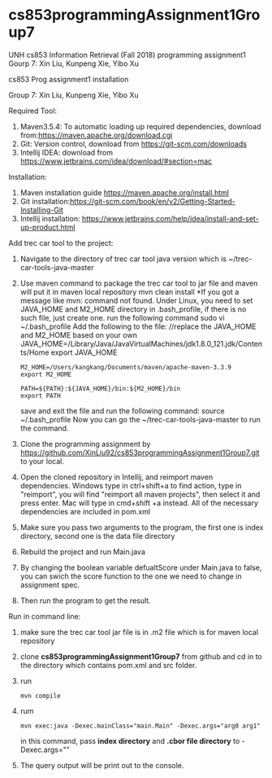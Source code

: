 # cs853programmingAssignment1Group7

UNH cs853 Information Retrieval (Fall 2018) programming assignment1
Gourp 7: Xin Liu, Kunpeng Xie, Yibo Xu


cs853 Prog assignment1 installation

Group 7: Xin Liu, Kunpeng Xie, Yibo Xu



Required Tool:

1. Maven3.5.4: To automatic loading up required dependencies, download from:https://maven.apache.org/download.cgi
2. Git: Version control, download from https://git-scm.com/downloads
3. Intellij IDEA: download from https://www.jetbrains.com/idea/download/#section=mac



Installation:

1. Maven installation guide https://maven.apache.org/install.html
2. Git installation:https://git-scm.com/book/en/v2/Getting-Started-Installing-Git
3. Intellij installation: https://www.jetbrains.com/help/idea/install-and-set-up-product.html



Add trec car tool to the project:

1. Navigate to the directory of trec car tool java version which is ~/trec-car-tools-java-master

2. Use maven command to package the trec car tool to jar file and maven will put it in maven local repository
       mvn clean install
   *If you got a message like mvn: command not found. Under Linux, you need to set JAVA_HOME and M2_HOME directory in .bash_profile, if there is no such file, just create one. run the following command 
       sudo vi ~/.bash_profile
   Add the following to the file:
       //replace the JAVA_HOME and M2_HOME based on your own
       JAVA_HOME=/Library/Java/JavaVirtualMachines/jdk1.8.0_121.jdk/Contents/Home
       export JAVA_HOME
        
       M2_HOME=/Users/kangkang/Documents/maven/apache-maven-3.3.9
       export M2_HOME
        
       PATH=${PATH}:${JAVA_HOME}/bin:${M2_HOME}/bin
       export PATH
   save and exit the file and run the following command:
       source ~/.bash_profile
   Now you can go the ~/trec-car-tools-java-master to run the command.

3. Clone the programming assignment by https://github.com/XinLiu92/cs853programmingAssignment1Group7.git to your local. 

4. Open the cloned repository in Intellij, and reimport maven dependencies.
   Windows type in ctrl+shift+a to find action, type in "reimport", you will find "reimport all maven projects", then select it and press enter. Mac will type in cmd+shift +a instead. 
   All of the necessary dependencies are included in pom.xml

5. Make sure you pass two arguments to the program, the first one is index directory, second one is the data file directory

6. Rebuild the project and run Main.java

7. By changing the boolean variable defualtScore under Main.java to false, you can swich the score function to the one we need to change in assignment spec.

8. Then run the program to get the result.



Run in command line:

1. make sure the trec car tool jar file is in  .m2 file which is for maven local repository

2. clone **cs853programmingAssignment1Group7** from github and cd in to the directory which contains pom.xml and src folder.

3. run 

   ```
   mvn compile 
   ```

4. rum 

   ```
   mvn exec:java -Dexec.mainClass="main.Main" -Dexec.args="arg0 arg1"
   ```

   in this command, pass **index directory** and **.cbor file directory** to -Dexec.args=""

5. The query output will be print out to the console.